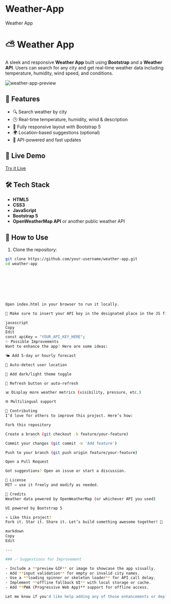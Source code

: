 # Weather-App
Weather App
# ⛅ Weather App

A sleek and responsive **Weather App** built using **Bootstrap** and a **Weather API**. Users can search for any city and get real-time weather data including temperature, humidity, wind speed, and conditions.

![weather-app-preview](preview-image-url-here) <!-- Replace or remove -->

## 🌟 Features

- 🔍 Search weather by city
- 🕒 Real-time temperature, humidity, wind & description
- 📱 Fully responsive layout with Bootstrap 5
- 🌍 Location-based suggestions (optional)
- 🔄 API-powered and fast updates

## 🚀 Live Demo

[Try it Live](https://your-live-demo-url.com) <!-- Replace with your live deployment link -->

## 🛠 Tech Stack

- **HTML5**
- **CSS3**
- **JavaScript**
- **Bootstrap 5**
- **OpenWeatherMap API** or another public weather API

## 🔧 How to Use

1. Clone the repository:

```bash
git clone https://github.com/your-username/weather-app.git
cd weather-app








Open index.html in your browser to run it locally.

🔐 Make sure to insert your API key in the designated place in the JS file:

javascript
Copy
Edit
const apiKey = "YOUR_API_KEY_HERE";
✨ Possible Improvements
Want to enhance the app? Here are some ideas:

🌤 Add 5-day or hourly forecast

📍 Auto-detect user location

🌙 Add dark/light theme toggle

🔁 Refresh button or auto-refresh

📊 Display more weather metrics (visibility, pressure, etc.)

🌐 Multilingual support

🤝 Contributing
I’d love for others to improve this project. Here’s how:

Fork this repository

Create a branch (git checkout -b feature/your-feature)

Commit your changes (git commit -m 'Add feature')

Push to your branch (git push origin feature/your-feature)

Open a Pull Request

Got suggestions? Open an issue or start a discussion.

📜 License
MIT — use it freely and modify as needed.

🙌 Credits
Weather data powered by OpenWeatherMap (or whichever API you used)

UI powered by Bootstrap 5

⭐ Like this project?
Fork it. Star it. Share it. Let’s build something awesome together! 🚀

markdown
Copy
Edit

---

### ✅ Suggestions for Improvement

- Include a **preview GIF** or image to showcase the app visually.
- Add **input validation** for empty or invalid city names.
- Use a **loading spinner or skeleton loader** for API call delay.
- Implement **offline fallback UI** with local storage or cache.
- Add **PWA (Progressive Web App)** support for offline access.

Let me know if you'd like help adding any of those enhancements or deploying the app online (GitHub 
